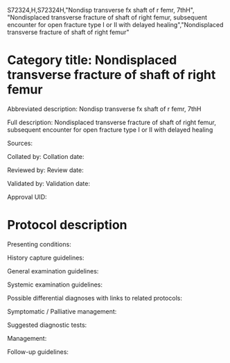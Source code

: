 S72324,H,S72324H,"Nondisp transverse fx shaft of r femr, 7thH", "Nondisplaced transverse fracture of shaft of right femur, subsequent encounter for open fracture type I or II with delayed healing","Nondisplaced transverse fracture of shaft of right femur"
# Category title: Nondisplaced transverse fracture of shaft of right femur

Abbreviated description: Nondisp transverse fx shaft of r femr, 7thH

Full description: Nondisplaced transverse fracture of shaft of right femur, subsequent encounter for open fracture type I or II with delayed healing

Sources:

Collated by:
Collation date:

Reviewed by:
Review date:

Validated by:
Validation date:

Approval UID:

# Protocol description

Presenting conditions:

History capture guidelines:

General examination guidelines:

Systemic examination guidelines:

Possible differential diagnoses with links to related protocols:

Symptomatic / Palliative management:

Suggested diagnostic tests:

Management:

Follow-up guidelines:
